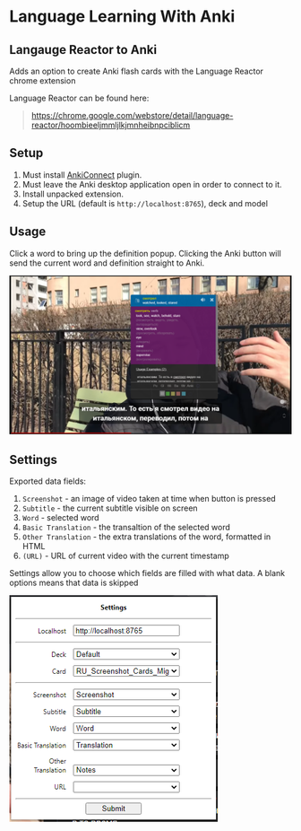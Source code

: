 # Language Learning With Anki

## Langauge Reactor to Anki

Adds an option to create Anki flash cards with the Language Reactor chrome extension

Language Reactor can be found here:
> https://chrome.google.com/webstore/detail/language-reactor/hoombieeljmmljlkjmnheibnpciblicm


## Setup

1) Must install [AnkiConnect](https://ankiweb.net/shared/info/2055492159) plugin.
2) Must leave the Anki desktop application open in order to connect to it.
3) Install unpacked extension.
4) Setup the URL (default is `http://localhost:8765`), deck and model

## Usage

Click a word to bring up the definition popup.
Clicking the Anki button will send the current word and definition straight to Anki.

![bubble-screenshot](https://raw.githubusercontent.com/ClearlyKyle/Language-Learning-With-Anki/master/popup.PNG)

## Settings

Exported data fields:

 1) `Screenshot` - an image of video taken at time when button is pressed
 2) `Subtitle` - the current subtitle visible on screen
 3) `Word` - selected word
 4) `Basic Translation` - the transaltion of the selected word
 5) `Other Translation` - the extra translations of the word, formatted in HTML
 6) `(URL)` - URL of current video with the current timestamp

Settings allow you to choose which fields are filled with what data. A blank options means that data is skipped

![options-screenshot](https://raw.githubusercontent.com/ClearlyKyle/Language-Learning-With-Anki/master/settings.PNG)
